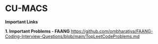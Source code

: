 # CU-MACS
**Important Links**

**1. Important Problems - FAANG**
https://github.com/ombharatiya/FAANG-Coding-Interview-Questions/blob/main/TopLeetCodeProblems.md
